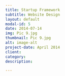 ```yaml
---
title: Startup Framework
subtitle: Website Design
layout: default
modal-id: 5
date: 2014-07-14
img: Pic 9.jpg
thumbnail: Pic 9.jpg
alt: image-alt
project-date: April 2014
client: 
category: 
description: 

---
```

